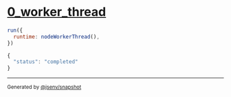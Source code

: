 # [0_worker_thread](../../node_process_exit.test.mjs#L13)

```js
run({
  runtime: nodeWorkerThread(),
})
```

```js
{
  "status": "completed"
}
```
---

<sub>
  Generated by <a href="https://github.com/jsenv/core/tree/main/packages/independent/snapshot">@jsenv/snapshot</a>
</sub>